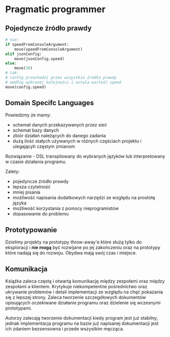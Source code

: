 # Pragmatic programmer 
## Pojedyncze źródło prawdy
```python
# nie:
if speedFromConsoleArgument: 
    move(speedFromConsoleArgument)
elif jsonConfig:
    move(jsonConfig.speed)
else:
    move(10)
# tak:
# config przechodzi przez wszystkie źródła prawdy 
# według wybranej kolejności i ustala wartość speed
move(config.speed)
```
## Domain Specifc Languages
Powiedzmy że mamy:
- schemat danych przekazywanych przez sieć
- schemat bazy danych
- zbiór działań należących do danego zadania
- dużą ilość stałych używanych w różnych częściach projektu i ulegającyh częstym zmianom

Rozwiązanie - DSL transpilowany do wybranych języków lub interpretowany w czasie działania programu.

Zalety:
- pojedyncze źródło prawdy
- lepsza czytelność
- mniej pisania
- możliwość napisania dodatkowych narzędzi ze względu na prostotę języka
- możliwość korzystania z pomocy nieprogramistów
- dopasowanie do problemu

## Prototypowanie 
Dzielimy projekty na prototypy throw-away'e które służą tylko do eksploracji i **nie mogą** być rozwijane po jej zakończeniu oraz na prototypy które nadają się do rozwoju.
Obydwa mają swój czas i miejsce.

## Komunikacja 
Książka zaleca częstą i otwartą komunikację między zespołami oraz między zespołami a klientem. Krytykuje niekompetentne pośrednictwo oraz ukrywanie problemów i detali implementacji ze względu na chęć pokazania się z lepszej strony. Zaleca tworzenie szczegółowych dokumentów opisujących oczekiwane działanie programu oraz dzielenie się wczesnymi prototypami. 

Autorzy zalecają tworzenie dokumentacji kiedy program jest już stabilny, jednak implementacja programu na bazie już napisanej dokumentacji jest ich zdaniem bezsensowna i przede wszystkim męcząca.